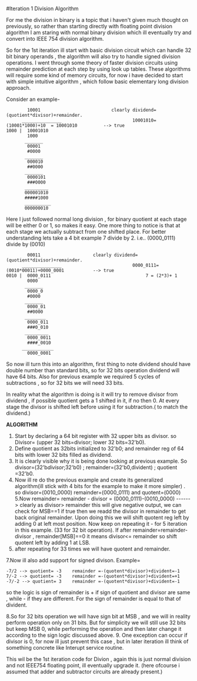 #Iteration 1 Division Algorithm

For me the division in binary is a topic that i haven't given much thought on previously, so rather than starting directly with floating point division algorithm I am staring with normal binary division which ill eventually try and convert into IEEE 754 division algorithm.

So for the 1st iteration ill start with basic division circuit which can handle 32 bit binary operands , the algorithm will also try to handle signed division operations. I went through some theory of faster division circuits using remainder prediction at each step by using look up tables. These algorithms will require some kind of memory circuits, for now i have decided to start with simple intuitive algorithm , which follow basic elementary long division approach. 

Consider an example-

```
        10001                           clearly dividend= (quotient*divisor)+remainder. 
      _______________                           10001010= (10001*1000)+10  = 10001010          --> true
1000 |  10001010
        1000
       _______                                
        00001
        #0000
       _______
        000010
        ##0000
       _______
        0000101
        ###0000
       _________
       000001010
       #####1000
       __________
       000000010

```
Here I just followed normal long division , for binary quotient at each stage will be either 0 or 1, so makes it easy. One more thing to notice is that at each stage we actually subtract from one shifted place. For better understanding lets take a 4 bit example   7 divide by 2.  i.e.. (0000_0111) divide by (0010)
```
        00011                    clearly dividend= (quotient*divisor)+remainder. 
      _______________                           0000_0111= (0010*00011)+0000_0001           --> true
0010 |  0000_0111                                    7 = (2*3)+ 1
        0000
       _______                                
        0000_0
        #0000
       _______
        0000_01
        ##0000
       ________
        0000_011
        ###0_010
       _________
        0000_0011
        ####_0010
      ____________
        0000_0001

```
So now ill turn this into an algorithm, first thing to note dividend should have double number than standard bits, so for 32 bits operation dividend will have 64 bits.
Also for previous example we required 5 cycles of subtractions , so for 32 bits we will need 33 bits.

In reality what the algorithm is doing is it will try to remove divisor from dividend , if possible quotient gets a 1 shifted in it, if no then 0. At every stage the divisor is shifted left before using it for subtraction.( to match the dividend.)

**ALGORITHM**   

1. Start by declaring a 64 bit register with 32 upper bits as divisor. so Divisor= (upper 32 bits=divisor; lower 32 bits=32'b0).
2. Define quotient as 32bits initialized to 32'b0; and remainder reg of 64 bits with lower 32 bits filled as dividend.
3. It is clearly visible why it is being done looking at previous example. So divisor=(32'b*divisor*;32'b0) ; remainder=(32'b0,divident) ; quotient =32'b0.
4. Now ill re do the previous example and create its generalized algorithm(ill stick with 4 bits for the example to make it more simpler) . so divisor=(0010_0000) remainder=(0000_0111)
and quotent=(0000)
5.Now  remainder= remainder - divisor = (0000_0111)-(0010_0000) ------> clearly as divisor> remainder this will give negative output, we can check for MSB==1 if true then we readd the divisor in remainder to get back original remainder. Upon doing this we will shift quotent reg left by adding 0 at left most position.
Now keep on repeating it - for 5 iteration in this example. (33 for 32 bit operation). If after remainder=remainder-divisor , remainder[MSB]==0 it means divisor<= remainder so shift quotent left by adding 1 at LSB.
6. after repeating for 33 times we will have quotent and remainder.  


7.Now ill also add support for signed divison.
Example=
```
-7/2 --> quotient= -3    remainder =-(quotent*divisor)+divident=-1
7/-2 --> quotient= -3    remainder =-(quotent*divisor)+divident=+1
-7/-2 --> quotient= 3    remainder =-(quotent*divisor)+divident=-1
```
so the logic is sign of remainder is + if sign of quotient and divisor are same , while - if they are different.
For the sign of remainder is equal to that of divident.

8.So for 32 bits operation we will have sign bit at MSB , and we will in reality perform operation only on 31 bits. But for simplicity we will still use 32 bits but keep MSB 0, while performing the operation and then later change it according to the sign logic discussed above. 
9. One exception can occur if divisor is 0, for now ill just prevent this case , but in later iteration ill think of something concrete like Interupt service routine.


This wil be the 1st iteration code for Divion , again this is just normal division and not IEEE754 floating point, ill eventually upgrade it. (here ofcourse i assumed that adder and subtractor circuits are already present.)
   